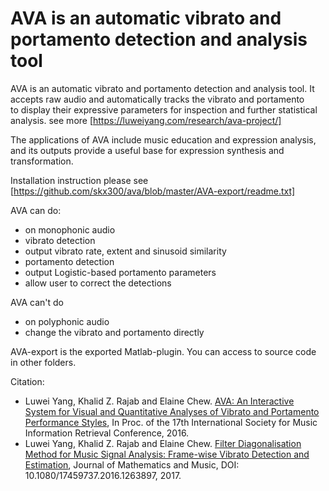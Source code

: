 # AVA is an automatic vibrato and portamento detection and analysis tool

AVA is an automatic vibrato and portamento detection and analysis tool. It accepts raw audio and automatically tracks the vibrato and portamento to display their expressive parameters for inspection and further statistical analysis.
see more [https://luweiyang.com/research/ava-project/]

The applications of AVA include music education and expression analysis, and its outputs provide a useful base for expression synthesis and transformation.

Installation instruction please see [https://github.com/skx300/ava/blob/master/AVA-export/readme.txt]

AVA can do:

- on monophonic audio
- vibrato detection
- output vibrato rate, extent and sinusoid similarity
- portamento detection
- output Logistic-based portamento parameters
- allow user to correct the detections

AVA can't do
- on polyphonic audio
- change the vibrato and portamento directly

AVA-export is the exported Matlab-plugin. You can access to source code in other folders.

Citation:
- Luwei Yang, Khalid Z. Rajab and Elaine Chew. [AVA: An Interactive System for Visual and Quantitative Analyses of Vibrato and Portamento Performance Styles](https://wp.nyu.edu/ismir2016/wp-content/uploads/sites/2294/2016/07/314_Paper.pdf), In Proc. of the 17th International Society for Music Information Retrieval Conference, 2016.
- Luwei Yang, Khalid Z. Rajab and Elaine Chew. [Filter Diagonalisation Method for Music Signal Analysis: Frame-wise Vibrato Detection and Estimation](https://luweiyangqm.files.wordpress.com/2017/05/jmm2017_luwei_yang.pdf), Journal of Mathematics and Music, DOI: 10.1080/17459737.2016.1263897, 2017. 
